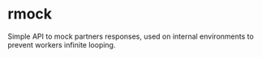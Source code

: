 # rmock

Simple API to mock partners responses, used on internal environments to prevent workers infinite looping.